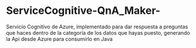 # ServiceCognitive-QnA_Maker-
Servicio Cognitivo de Azure, implementado para dar respuesta a preguntas que haces dentro de la categoría de los datos que hayas puesto, generando la Api desde Azure para consumirlo en Java
